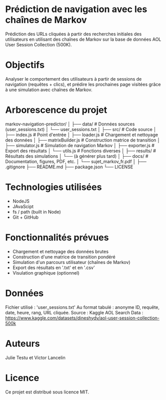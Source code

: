 # Prédiction de navigation avec les chaînes de Markov 
Prédiction des URLs cliquées à partir des recherches initiales des utilisateurs en utilisant des chaînes de Markov sur la base de données AOL User Session Collection (500K).

# Objectifs 
Analyser le comportement des utilisateurs à partir de sessions de navigation (requêtes + clics), et prédire les prochaines page visitées grâce à une simulation avec chaînes de Markov. 

# Arborescence du projet 
markov-navigation-predictor/
│
├── data/                        # Données sources (user_sessions.txt)
│   └── user_sessions.txt
│
├── src/                         # Code source
│   ├── index.js                 # Point d'entrée
│   ├── loader.js                # Chargement et nettoyage des données
│   ├── matrixBuilder.js         # Construction matrice de transition
│   ├── simulator.js             # Simulation de navigation Markov
│   ├── exporter.js              # Export des résultats
│   └── utils.js                 # Fonctions diverses
│
├── results/                     # Résultats des simulations
│   └── (à générer plus tard)
│
├── docs/                        # Documentation, figures, PDF, etc.
│   └── sujet_markov_fr.pdf
│
├── .gitignore
├── README.md
├── package.json
└── LICENSE

# Technologies utilisées 
- NodeJS
- JAvaScipt
- fs / path (built in Node)
- Git + GitHub

# Fonctionnalités prévues 
- Chargement et nettoyage des données brutes
- Construction d'une matrice de transition pondéré
- Simulation d'un parcours utilisateur (chaînes de Markov)
- Export des résultats en '.txt' et en '.csv'
- Visulation graphique (optionnel)

# Données 
Fichier utilisé : 'user_sessions.txt' 
Au format tabulé : anonyme ID, requête, date, heure, rang, URL cliquée. 
Source : Kaggle AOL Search Data : https://www.kaggle.com/datasets/dineshydv/aol-user-session-collection-500k

# Auteurs 
Julie Testu et Victor Lancelin 

# Licence 
Ce projet est distribué sous licence MIT. 
